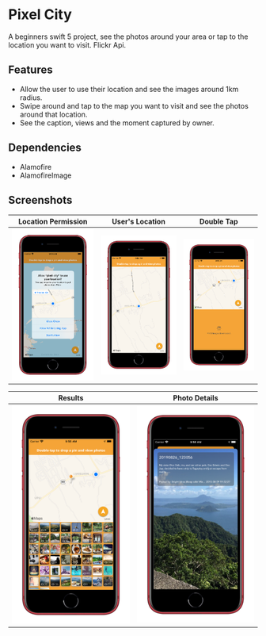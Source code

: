 # Pixel City
A beginners swift 5 project, see the photos around your area or tap to the location you want to visit. Flickr Api.


## Features
- Allow the user to use their location and see the images around 1km radius.
- Swipe around and tap to the map you want to visit and see the photos around that location.
- See the caption, views and the moment captured by owner.


## Dependencies
- Alamofire
- AlamofireImage

## Screenshots


| Location Permission | User's Location | Double Tap |  
| --- | --- | --- | 
| ![](https://github.com/jervygu/app-pixel-city/blob/master/screenshots/Simulator%20Screen%20Shot%20-%20iPhone%20SE%20(2nd%20generation)%20-%20a.png) | ![](https://github.com/jervygu/app-pixel-city/blob/master/screenshots/Simulator%20Screen%20Shot%20-%20iPhone%20SE%20(2nd%20generation)%20-%20b.png) | ![](https://github.com/jervygu/app-pixel-city/blob/master/screenshots/Simulator%20Screen%20Shot%20-%20iPhone%20SE%20(2nd%20generation)%20-%20c.png) |

| Results | Photo Details |   
| --- | --- |
![](https://github.com/jervygu/app-pixel-city/blob/master/screenshots/Simulator%20Screen%20Shot%20-%20iPhone%20SE%20(2nd%20generation)%20-%20d.png) | ![Home](https://github.com/jervygu/app-pixel-city/blob/master/screenshots/Simulator%20Screen%20Shot%20-%20iPhone%20SE%20(2nd%20generation)%20-%20e.png) |
